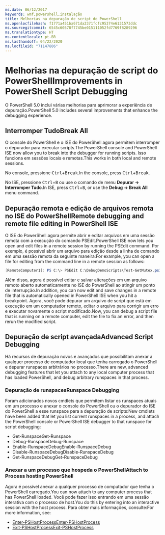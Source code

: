 ```yaml
---
ms.date: 06/12/2017
keywords: wmf,powershell,instalação
title: Melhorias na depuração de script do PowerShell
ms.openlocfilehash: f1771a451ba671da2371fcfc95374e6131573ddc
ms.sourcegitcommit: 6545c60578f7745be015111052fd7769f8289296
ms.translationtype: HT
ms.contentlocale: pt-BR
ms.lasthandoff: 04/22/2020
ms.locfileid: "71147806"
---
```

# <a name="improvements-in-powershell-script-debugging"></a><span data-ttu-id="f0f7b-103">Melhorias na depuração de script do PowerShell</span><span class="sxs-lookup"><span data-stu-id="f0f7b-103">Improvements in PowerShell Script Debugging</span></span>

<span data-ttu-id="f0f7b-104">O PowerShell 5.0 inclui várias melhorias para aprimorar a experiência de depuração.</span><span class="sxs-lookup"><span data-stu-id="f0f7b-104">PowerShell 5.0 includes several improvements that enhance the debugging experience.</span></span>

## <a name="break-all"></a><span data-ttu-id="f0f7b-105">Interromper Tudo</span><span class="sxs-lookup"><span data-stu-id="f0f7b-105">Break All</span></span>

<span data-ttu-id="f0f7b-106">O console do PowerShell e o ISE do PowerShell agora permitem interromper o depurador para executar scripts.</span><span class="sxs-lookup"><span data-stu-id="f0f7b-106">The PowerShell console and PowerShell ISE now allow you to break into the debugger for running scripts.</span></span> <span data-ttu-id="f0f7b-107">Isso funciona em sessões locais e remotas.</span><span class="sxs-lookup"><span data-stu-id="f0f7b-107">This works in both local and remote sessions.</span></span>

<span data-ttu-id="f0f7b-108">No console, pressione <kbd>Ctrl</kbd>+<kbd>Break</kbd>.</span><span class="sxs-lookup"><span data-stu-id="f0f7b-108">In the console, press <kbd>Ctrl</kbd>+<kbd>Break</kbd>.</span></span>

<span data-ttu-id="f0f7b-109">No ISE, pressione <kbd>Ctrl</kbd>+<kbd>B</kbd> ou use o comando de menu **Depurar -> Interromper Tudo**.</span><span class="sxs-lookup"><span data-stu-id="f0f7b-109">In ISE, press <kbd>Ctrl</kbd>+<kbd>B</kbd>, or use the **Debug -> Break All** menu command.</span></span>

## <a name="remote-debugging-and-remote-file-editing-in-powershell-ise"></a><span data-ttu-id="f0f7b-110">Depuração remota e edição de arquivos remota no ISE do PowerShell</span><span class="sxs-lookup"><span data-stu-id="f0f7b-110">Remote debugging and remote file editing in PowerShell ISE</span></span>

<span data-ttu-id="f0f7b-111">O ISE do PowerShell agora permite abrir e editar arquivos em uma sessão remota com a execução do comando PSEdit.</span><span class="sxs-lookup"><span data-stu-id="f0f7b-111">PowerShell ISE now lets you open and edit files in a remote session by running the PSEdit command.</span></span>
<span data-ttu-id="f0f7b-112">Por exemplo, é possível abrir um arquivo para edição desde a linha de comando em uma sessão remota da seguinte maneira:</span><span class="sxs-lookup"><span data-stu-id="f0f7b-112">For example, you can open a file for editing from the command line in a remote session as follows:</span></span>

```powershell
[RemoteComputer1]: PS C:\> PSEdit C:\DebugDemoScripts\Test-GetMutex.ps1
```

<span data-ttu-id="f0f7b-113">Além disso, agora é possível editar e salvar alterações em um arquivo remoto aberto automaticamente no ISE do PowerShell ao atingir um ponto de interrupção.</span><span class="sxs-lookup"><span data-stu-id="f0f7b-113">In addition, you can now edit and save changes in a remote file that is automatically opened in PowerShell ISE when you hit a breakpoint.</span></span> <span data-ttu-id="f0f7b-114">Agora, você pode depurar um arquivo de script que está em execução em um computador remoto, editar o arquivo para corrigir um erro e executar novamente o script modificado.</span><span class="sxs-lookup"><span data-stu-id="f0f7b-114">Now, you can debug a script file that is running on a remote computer, edit the file to fix an error, and then rerun the modified script.</span></span>

## <a name="advanced-script-debugging"></a><span data-ttu-id="f0f7b-115">Depuração de script avançada</span><span class="sxs-lookup"><span data-stu-id="f0f7b-115">Advanced Script Debugging</span></span>

<span data-ttu-id="f0f7b-116">Há recursos de depuração novos e avançados que possibilitam anexar a qualquer processo de computador local que tenha carregado o PowerShell e depurar runspaces arbitrários no processo.</span><span class="sxs-lookup"><span data-stu-id="f0f7b-116">There are new, advanced debugging features that let you attach to any local computer process that has loaded PowerShell, and debug arbitrary runspaces in that process.</span></span>

### <a name="runspace-debugging"></a><span data-ttu-id="f0f7b-117">Depuração de runspaces</span><span class="sxs-lookup"><span data-stu-id="f0f7b-117">Runspace Debugging</span></span>

<span data-ttu-id="f0f7b-118">Foram adicionados novos cmdlets que permitem listar os runspaces atuais em um processo e anexar o console do PowerShell ou o depurador do ISE do PowerShell a esse runspace para a depuração de scripts:</span><span class="sxs-lookup"><span data-stu-id="f0f7b-118">New cmdlets have been added that let you list current runspaces in a process, and attach the PowerShell console or PowerShell ISE debugger to that runspace for script debugging:</span></span>

- <span data-ttu-id="f0f7b-119">Get-Runspace</span><span class="sxs-lookup"><span data-stu-id="f0f7b-119">Get-Runspace</span></span>
- <span data-ttu-id="f0f7b-120">Debug-Runspace</span><span class="sxs-lookup"><span data-stu-id="f0f7b-120">Debug-Runspace</span></span>
- <span data-ttu-id="f0f7b-121">Enable-RunspaceDebug</span><span class="sxs-lookup"><span data-stu-id="f0f7b-121">Enable-RunspaceDebug</span></span>
- <span data-ttu-id="f0f7b-122">Disable-RunspaceDebug</span><span class="sxs-lookup"><span data-stu-id="f0f7b-122">Disable-RunspaceDebug</span></span>
- <span data-ttu-id="f0f7b-123">Get-RunspaceDebug</span><span class="sxs-lookup"><span data-stu-id="f0f7b-123">Get-RunspaceDebug</span></span>

### <a name="attach-to-process-hosting-powershell"></a><span data-ttu-id="f0f7b-124">Anexar a um processo que hospeda o PowerShell</span><span class="sxs-lookup"><span data-stu-id="f0f7b-124">Attach to Process hosting PowerShell</span></span>

<span data-ttu-id="f0f7b-125">Agora é possível anexar a qualquer processo de computador que tenha o PowerShell carregado.</span><span class="sxs-lookup"><span data-stu-id="f0f7b-125">You can now attach to any computer process that has PowerShell loaded.</span></span> <span data-ttu-id="f0f7b-126">Você pode fazer isso entrando em uma sessão interativa com o processo de host.</span><span class="sxs-lookup"><span data-stu-id="f0f7b-126">You do this by entering into an interactive session with the host process.</span></span> <span data-ttu-id="f0f7b-127">Para obter mais informações, consulte:</span><span class="sxs-lookup"><span data-stu-id="f0f7b-127">For more information, see:</span></span>

- [<span data-ttu-id="f0f7b-128">Enter-PSHostProcess</span><span class="sxs-lookup"><span data-stu-id="f0f7b-128">Enter-PSHostProcess</span></span>](/powershell/module/Microsoft.PowerShell.Core/Enter-PSHostProcess)
- [<span data-ttu-id="f0f7b-129">Exit-PSHostProcess</span><span class="sxs-lookup"><span data-stu-id="f0f7b-129">Exit-PSHostProcess</span></span>](/powershell/module/Microsoft.PowerShell.Core/Exit-PSHostProcess)
